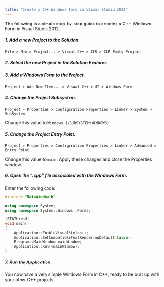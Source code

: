 ```yaml
---
title: "Create a C++ Windows Form in Visual Studio 2012"
---
```


The following is a simple step-by-step guide to creating a C++ Windows Form in Visual Studio 2012.

##### 1. Add a new Project to the Solution.
`File > New > Project... > Visual C++ > CLR > CLR Empty Project`

##### 2. Select the new Project in the Solution Explorer.
##### 3. Add a Windows Form to the Project.
`Project > Add New Item... > Visual C++ > UI > Windows Form`

##### 4. Change the Project Subsystem.
`Project > Properties > Configuration Properties > Linker > System > SubSystem`

Change this value to `Windows (/SUBSYSTEM:WINDOWS)`

##### 5. Change the Project Entry Point.
`Project > Properties > Configuration Properties > Linker > Advanced > Entry Point`

Change this value to `main`. Apply these changes and close the Properties window.

##### 6. Open the ".cpp" file associated with the Windows Form.
Enter the following code:
```cpp
#include "MainWindow.h"

using namespace System;
using namespace System::Windows::Forms;

[STAThread]
void main()
{
    Application::EnableVisualStyles();
    Application::SetCompatibleTextRenderingDefault(false);
    Program::MainWindow mainWindow;
    Application::Run(%mainWindow);
}
```

##### 7. Run the Application.
You now have a very simple Windows Form in C++, ready to be built up with your other C++ projects.
